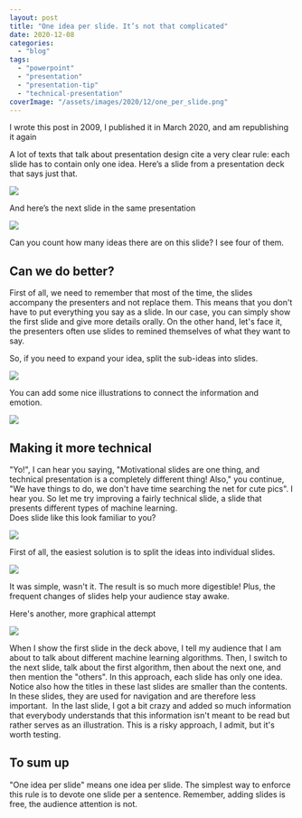 ```yaml
---
layout: post
title: "One idea per slide. It’s not that complicated"
date: 2020-12-08
categories: 
  - "blog"
tags: 
  - "powerpoint"
  - "presentation"
  - "presentation-tip"
  - "technical-presentation"
coverImage: "/assets/images/2020/12/one_per_slide.png"
---
```


  
I wrote this post in 2009, I published it in March 2020, and am republishing it again

  
A lot of texts that talk about presentation design cite a very clear rule: each slide has to contain only one idea. Here’s a slide from a presentation deck that says just that.

![](/assets/images/2020/12/one.png?w=230)

And here’s the next slide in the same presentation

![](/assets/images/2020/12/two.png?w=230)

Can you count how many ideas there are on this slide? I see four of them.

## Can we do better?

First of all, we need to remember that most of the time, the slides accompany the presenters and not replace them. This means that you don't have to put everything you say as a slide. In our case, you can simply show the first slide and give more details orally. On the other hand, let's face it, the presenters often use slides to remined themselves of what they want to say. 

So, if you need to expand your idea, split the sub-ideas into slides.

![](/assets/images/2020/12/screen-shot-2020-12-03-at-11.40.34.png?w=1024)

You can add some nice illustrations to connect the information and emotion. 

![](/assets/images/2020/12/screen-shot-2020-12-03-at-11.33.43.png?w=1024)

## Making it more technical

"Yo!", I can hear you saying, "Motivational slides are one thing, and technical presentation is a completely different thing! Also," you continue, "We have things to do, we don't have time searching the net for cute pics". I hear you. So let me try improving a fairly technical slide, a slide that presents different types of machine learning.  
Does slide like this look familiar to you?

![](/assets/images/2020/12/image-1.png?w=1024)

First of all, the easiest solution is to split the ideas into individual slides.

![](/assets/images/2020/12/image-2.png?w=1024)

It was simple, wasn't it. The result is so much more digestible! Plus, the frequent changes of slides help your audience stay awake.

Here's another, more graphical attempt

![](/assets/images/2020/12/image-4.png?w=895)

When I show the first slide in the deck above, I tell my audience that I am about to talk about different machine learning algorithms. Then, I switch to the next slide, talk about the first algorithm, then about the next one, and then mention the "others". In this approach, each slide has only one idea. Notice also how the titles in these last slides are smaller than the contents. In these slides, they are used for navigation and are therefore less important.  In the last slide, I got a bit crazy and added so much information that everybody understands that this information isn't meant to be read but rather serves as an illustration. This is a risky approach, I admit, but it's worth testing.

## To sum up

"One idea per slide" means one idea per slide. The simplest way to enforce this rule is to devote one slide per a sentence. Remember, adding slides is free, the audience attention is not.
